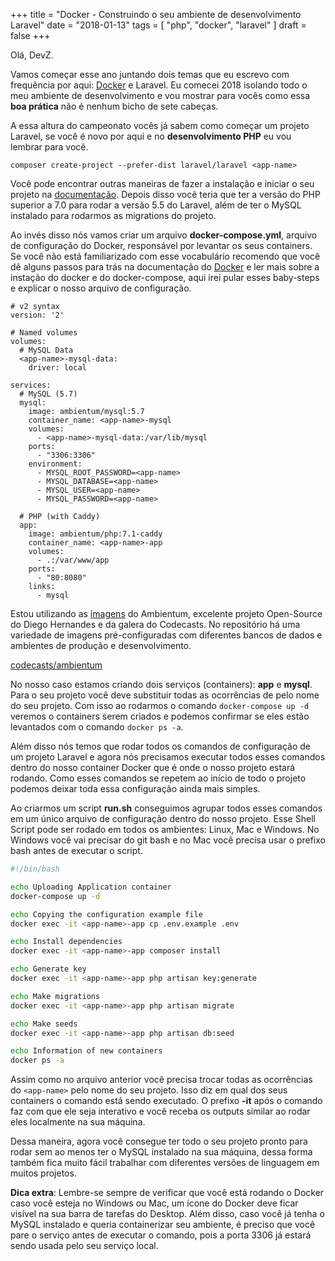 +++
title = "Docker - Construindo o seu ambiente de desenvolvimento Laravel"
date = "2018-01-13"
tags = [
  "php", "docker", "laravel"
]
draft = false
+++

Olá, DevZ.

Vamos começar esse ano juntando dois temas que eu escrevo com frequência por aqui: [Docker](https://medium.com/trainingcenter/docker-o-que-%C3%A9-docker-e-como-come%C3%A7ar-58e04bdcb043) 
e Laravel. Eu comecei 2018 isolando todo o meu ambiente de desenvolvimento e vou mostrar para vocês como essa **boa prática** 
não é nenhum bicho de sete cabeças.

A essa altura do campeonato vocês já sabem como começar um projeto Laravel, se você é novo por aqui e no **desenvolvimento PHP** 
eu vou lembrar para você.

`composer create-project --prefer-dist laravel/laravel <app-name>`

Você pode encontrar outras maneiras de fazer a instalação e iniciar o seu projeto na [documentação](https://laravel.com/docs/5.5/installation). 
Depois disso você teria que ter a versão do PHP superior a 7.0 para rodar a versão 5.5 do Laravel, 
além de ter o MySQL instalado para rodarmos as migrations do projeto.

Ao invés disso nós vamos criar um arquivo **docker-compose.yml**, arquivo de configuração do Docker, responsável por levantar
 os seus containers. Se você não está familiarizado com esse vocabulário recomendo que você dê alguns passos para trás na 
 documentação do [Docker](https://docs.docker.com/install/) e ler mais sobre a instação do docker e do docker-compose, 
 aqui irei pular esses baby-steps e explicar o nosso arquivo de configuração.

```
# v2 syntax
version: '2'

# Named volumes
volumes:
  # MySQL Data
  <app-name>-mysql-data:
    driver: local

services:
  # MySQL (5.7)
  mysql:
    image: ambientum/mysql:5.7
    container_name: <app-name>-mysql
    volumes:
      - <app-name>-mysql-data:/var/lib/mysql
    ports:
      - "3306:3306"
    environment:
      - MYSQL_ROOT_PASSWORD=<app-name>
      - MYSQL_DATABASE=<app-name>
      - MYSQL_USER=<app-name>
      - MYSQL_PASSWORD=<app-name>

  # PHP (with Caddy)
  app:
    image: ambientum/php:7.1-caddy
    container_name: <app-name>-app
    volumes:
      - .:/var/www/app
    ports:
      - "80:8080"
    links:
      - mysql
```

Estou utilizando as [imagens](https://medium.com/@victorhugorocha/docker-o-que-s%C3%A3o-imagens-e-os-containers-df7a42a16358) do Ambientum, 
excelente projeto Open-Source do Diego Hernandes e da galera do Codecasts. 
No repositório há uma variedade de imagens pré-configuradas com diferentes bancos de dados e ambientes de produção e desenvolvimento.

[codecasts/ambientum](https://github.com/codecasts/ambientum)

No nosso caso estamos criando dois serviços (containers): **app** e **mysql**. Para o seu projeto você deve substituir todas as 
ocorrências de **<app-name>** pelo nome do seu projeto. Com isso ao rodarmos o comando `docker-compose up -d` veremos o 
containers serem criados e podemos confirmar se eles estão levantados com o comando `docker ps -a`.

Além disso nós temos que rodar todos os comandos de configuração de um projeto Laravel e agora nós precisamos executar 
todos esses comandos dentro do nosso container Docker que é onde o nosso projeto estará rodando. Como esses comandos 
se repetem ao início de todo o projeto podemos deixar toda essa configuração ainda mais simples.

Ao criarmos um script **run.sh** conseguimos agrupar todos esses comandos em um único arquivo de configuração dentro do 
nosso projeto. Esse Shell Script pode ser rodado em todos os ambientes: Linux, Mac e Windows. No Windows você vai 
precisar do git bash e no Mac você precisa usar o prefixo bash antes de executar o script.

```bash
#!/bin/bash

echo Uploading Application container 
docker-compose up -d

echo Copying the configuration example file
docker exec -it <app-name>-app cp .env.example .env

echo Install dependencies
docker exec -it <app-name>-app composer install

echo Generate key
docker exec -it <app-name>-app php artisan key:generate

echo Make migrations
docker exec -it <app-name>-app php artisan migrate

echo Make seeds
docker exec -it <app-name>-app php artisan db:seed

echo Information of new containers
docker ps -a 
```

Assim como no arquivo anterior você precisa trocar todas as ocorrências do `<app-name>` pelo nome do seu projeto. 
Isso diz em qual dos seus containers o comando está sendo executado. O prefixo **-it** após o comando faz com que ele seja 
interativo e você receba os outputs similar ao rodar eles localmente na sua máquina.

Dessa maneira, agora você consegue ter todo o seu projeto pronto para rodar sem ao menos ter o MySQL instalado na sua 
máquina, dessa forma também fica muito fácil trabalhar com diferentes versões de linguagem em muitos projetos.

**Dica extra**: Lembre-se sempre de verificar que você está rodando o Docker caso você esteja no Windows ou Mac, 
um ícone do Docker deve ficar visível na sua barra de tarefas do Desktop. Além disso, caso você já tenha o MySQL instalado 
e queria containerizar seu ambiente, é preciso que você pare o serviço antes de executar o comando, pois a porta 3306 
já estará sendo usada pelo seu serviço local.
